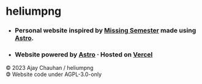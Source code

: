 # heliumpng

- ### Personal website inspired by [Missing Semester](https://missing.csail.mit.edu/) made using [Astro](https://astro.build).
- ### Website powered by [Astro](https://astro.build/) · Hosted on [Vercel](https://vercel.com/)


 © 2023 Ajay Chauhan / heliumpng  
 🄯 Website code under AGPL-3.0-only 
